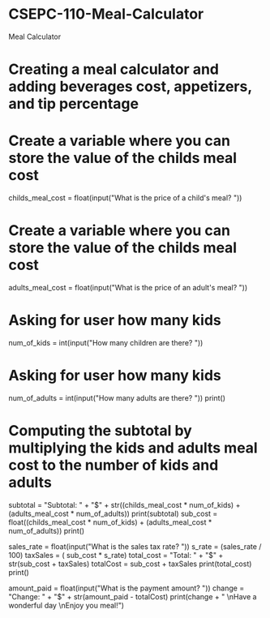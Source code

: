 # CSEPC-110-Meal-Calculator
Meal Calculator

# Creating a meal calculator and adding beverages cost, appetizers, and tip percentage

# Create a variable where you can store the value of the childs meal cost
childs_meal_cost = float(input("What is the price of a child's meal? "))

# Create a variable where you can store the value of the childs meal cost
adults_meal_cost = float(input("What is the price of an adult's meal? "))

# Asking for user how many kids
num_of_kids = int(input("How many children are there? "))

# Asking for user how many kids
num_of_adults = int(input("How many adults are there? "))
print()

# Computing the subtotal by multiplying the kids and adults meal cost to the number of kids and adults
subtotal = "Subtotal: " + "$" + str((childs_meal_cost * num_of_kids) + (adults_meal_cost * num_of_adults))
print(subtotal)
sub_cost = float((childs_meal_cost * num_of_kids) + (adults_meal_cost * num_of_adults))
print()

sales_rate = float(input("What is the sales tax rate? "))
s_rate = (sales_rate / 100)
taxSales = ( sub_cost * s_rate)
total_cost = "Total: " + "$" + str(sub_cost + taxSales)
totalCost = sub_cost + taxSales
print(total_cost)
print()

amount_paid = float(input("What is the payment amount? "))
change = "Change: " + "$" + str(amount_paid - totalCost)
print(change + " \nHave a wonderful day \nEnjoy you meal!")
